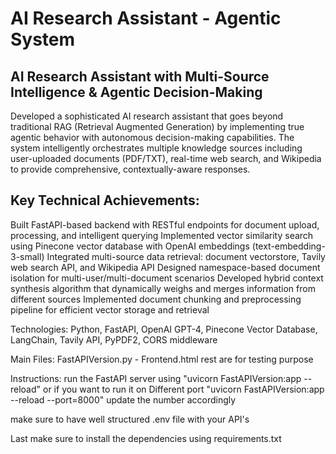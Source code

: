 # AI Research Assistant - Agentic System

## AI Research Assistant with Multi-Source Intelligence & Agentic Decision-Making

Developed a sophisticated AI research assistant that goes beyond traditional RAG (Retrieval Augmented Generation) by implementing true agentic behavior with autonomous decision-making capabilities. The system intelligently orchestrates multiple knowledge sources including user-uploaded documents (PDF/TXT), real-time web search, and Wikipedia to provide comprehensive, contextually-aware responses.

## Key Technical Achievements:

Built FastAPI-based backend with RESTful endpoints for document upload, processing, and intelligent querying
Implemented vector similarity search using Pinecone vector database with OpenAI embeddings (text-embedding-3-small)
Integrated multi-source data retrieval: document vectorstore, Tavily web search API, and Wikipedia API
Designed namespace-based document isolation for multi-user/multi-document scenarios
Developed hybrid context synthesis algorithm that dynamically weighs and merges information from different sources
Implemented document chunking and preprocessing pipeline for efficient vector storage and retrieval

Technologies: 
Python, FastAPI, OpenAI GPT-4, Pinecone Vector Database, LangChain, Tavily API, PyPDF2, CORS middleware

Main Files:
FastAPIVersion.py - Frontend.html
rest are for testing purpose

Instructions:
run the FastAPI server using  "uvicorn FastAPIVersion:app --reload"
or if you want to run it on Different port "uvicorn FastAPIVersion:app --reload --port=8000" update the number accordingly

make sure to have well structured .env file with your API's

Last make sure to install the dependencies using requirements.txt